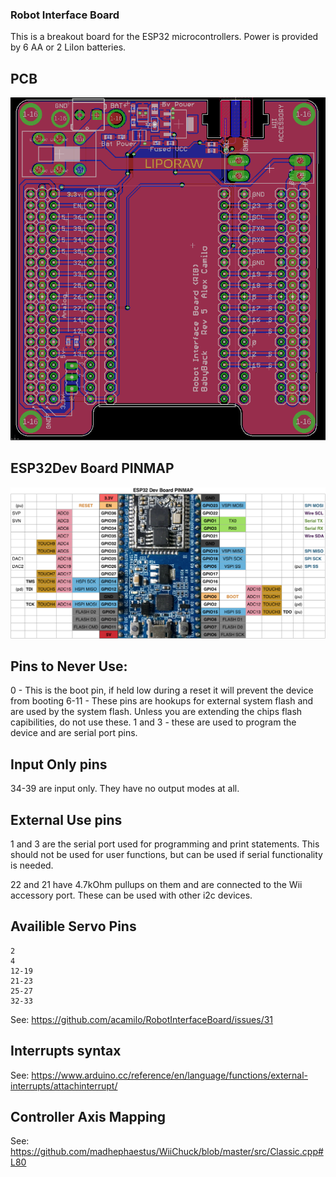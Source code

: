 ### Robot Interface Board

This is a breakout board for the ESP32 microcontrollers. Power is provided by 6 AA or 2 LiIon batteries. 

## PCB

![Image of  Board](docs/board.png)

## ESP32Dev Board PINMAP

![Pin Functions](docs/esp32_pinmap.png)

## Pins to Never Use:

0       - This is the boot pin, if held low during a reset it will prevent the device from booting
6-11    - These pins are hookups for external system flash and are used by the system flash. Unless you are extending the chips flash capibilities, do not use these. 
1 and 3 -  these are used to program the device and are serial port pins.

## Input Only pins

34-39 are input only. They have no output modes at all. 

## External Use pins

1 and 3 are the serial port used for programming and print statements. This should not be used for user functions, but can be used if serial functionality is needed.

22 and 21 have 4.7kOhm pullups on them and are connected to the Wii accessory port. These can be used with other i2c devices.

## Availible Servo Pins
```
2
4
12-19
21-23
25-27
32-33
```

See: https://github.com/acamilo/RobotInterfaceBoard/issues/31

## Interrupts syntax

See: https://www.arduino.cc/reference/en/language/functions/external-interrupts/attachinterrupt/

## Controller Axis Mapping

See: https://github.com/madhephaestus/WiiChuck/blob/master/src/Classic.cpp#L80


